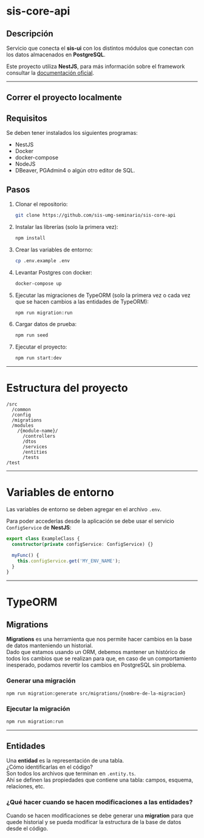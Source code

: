 # sis-core-api

## Descripción

Servicio que conecta el **sis-ui** con los distintos módulos que conectan con los datos almacenados en **PostgreSQL**.

Este proyecto utiliza **NestJS**, para más información sobre el framework consultar la [documentación oficial](https://docs.nestjs.com/).

---

## Correr el proyecto localmente

## Requisitos

Se deben tener instalados los siguientes programas:

- NestJS
- Docker
- docker-compose
- NodeJS
- DBeaver, PGAdmin4 o algún otro editor de SQL.

## Pasos

1. Clonar el repositorio:

   ```bash
   git clone https://github.com/sis-umg-seminario/sis-core-api
   ```

2. Instalar las librerías (solo la primera vez):

   ```bash
   npm install
   ```

3. Crear las variables de entorno:

   ```bash
   cp .env.example .env
   ```

4. Levantar Postgres con docker:

   ```bash
   docker-compose up
   ```

5. Ejecutar las migraciones de TypeORM (solo la primera vez o cada vez que se hacen cambios a las entidades de TypeORM):

   ```bash
   npm run migration:run
   ```

6. Cargar datos de prueba:

   ```bash
   npm run seed
   ```

7. Ejecutar el proyecto:
   ```bash
   npm run start:dev
   ```

---

# Estructura del proyecto

```
/src
  /common
  /config
  /migrations
  /modules
    /{module-name}/
      /controllers
      /dtos
      /services
      /entities
      /tests
/test
```

---

# Variables de entorno

Las variables de entorno se deben agregar en el archivo `.env`.

Para poder accederlas desde la aplicación se debe usar el servicio `ConfigService` de **NestJS**:

```typescript
export class ExampleClass {
  constructor(private configService: ConfigService) {}

  myFunc() {
    this.configService.get('MY_ENV_NAME');
  }
}
```

---

# TypeORM

## Migrations

**Migrations** es una herramienta que nos permite hacer cambios en la base de datos manteniendo un historial.  
Dado que estamos usando un ORM, debemos mantener un histórico de todos los cambios que se realizan para que, en caso de un comportamiento inesperado, podamos revertir los cambios en PostgreSQL sin problema.

### Generar una migración

```bash
npm run migration:generate src/migrations/{nombre-de-la-migracion}
```

### Ejecutar la migración

```bash
npm run migration:run
```

---

## Entidades

Una **entidad** es la representación de una tabla.  
¿Cómo identificarlas en el código?  
Son todos los archivos que terminan en `.entity.ts`.  
Ahí se definen las propiedades que contiene una tabla: campos, esquema, relaciones, etc.

### ¿Qué hacer cuando se hacen modificaciones a las entidades?

Cuando se hacen modificaciones se debe generar una **migration** para que quede historial y se pueda modificar la estructura de la base de datos desde el código.
